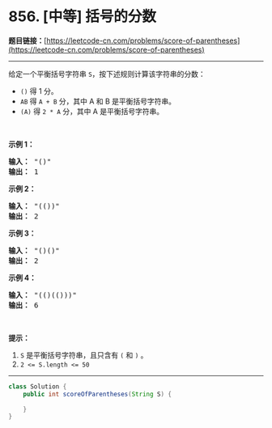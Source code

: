 # 856. [中等] 括号的分数

**题目链接：**[https://leetcode-cn.com/problems/score-of-parentheses](https://leetcode-cn.com/problems/score-of-parentheses)

---

<div class="content__1Y2H">
 <div class="notranslate">
  <p>给定一个平衡括号字符串&nbsp;<code>S</code>，按下述规则计算该字符串的分数：</p> 
  <ul> 
   <li><code>()</code> 得 1 分。</li> 
   <li><code>AB</code> 得&nbsp;<code>A + B</code>&nbsp;分，其中 A 和 B 是平衡括号字符串。</li> 
   <li><code>(A)</code> 得&nbsp;<code>2 * A</code>&nbsp;分，其中 A 是平衡括号字符串。</li> 
  </ul> 
  <p>&nbsp;</p> 
  <p><strong>示例 1：</strong></p> 
  <pre class="language-text"><strong>输入： </strong>"()"
<strong>输出： </strong>1
</pre> 
  <p><strong>示例 2：</strong></p> 
  <pre class="language-text"><strong>输入： </strong>"(())"
<strong>输出： </strong>2
</pre> 
  <p><strong>示例&nbsp;3：</strong></p> 
  <pre class="language-text"><strong>输入： </strong>"()()"
<strong>输出： </strong>2
</pre> 
  <p><strong>示例&nbsp;4：</strong></p> 
  <pre class="language-text"><strong>输入： </strong>"(()(()))"
<strong>输出： </strong>6
</pre> 
  <p>&nbsp;</p> 
  <p><strong>提示：</strong></p> 
  <ol> 
   <li><code>S</code>&nbsp;是平衡括号字符串，且只含有&nbsp;<code>(</code>&nbsp;和&nbsp;<code>)</code>&nbsp;。</li> 
   <li><code>2 &lt;= S.length &lt;= 50</code></li> 
  </ol> 
 </div>
</div>

---

```java
class Solution {
    public int scoreOfParentheses(String S) {
        
    }
}
```